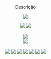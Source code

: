 <p align="center">Descrição<p>
    <div align="center">
      <img src="https://img.shields.io/github/followers/1ELShiroe.svg?style=social&label=Follow&maxAge=2592000">
    </div>
</p>

<div align="center">
      <img href="https://discord.com/invite/w7B5nKB" src="https://img.shields.io/badge/ELShiroe%236819-%237289DA.svg?style=for-the-badge&logo=discord&logoColor=white">
      <img href="https://discord.com/invite/w7B5nKB" src="https://img.shields.io/discord/816679663568683079?label=Comunidade%20&logo=Discord&colorB=5865F2&style=for-the-badge&logoColor=white">
</div> 
&nbsp;
<div align="center">
      <img src="https://github-readme-stats.vercel.app/api?username=1ELShiroe&show_icons=true&theme=radical&count_private=true&include_all_commits=true">
</div>
<div align="center">
      <img src="https://github-readme-streak-stats.herokuapp.com/?user=1ELShiroe&theme=radical&include_all_commits=true&count_private=true">
</div>
&nbsp;
<div align="center">
      <img src="https://img.shields.io/badge/node.js-%2343853D.svg?style=for-the-badge&logo=node.js&logoColor=white"> <img src="https://img.shields.io/badge/JavaScript-F7DF1E?style=for-the-badge&logo=javascript&logoColor=black"> <img src="https://img.shields.io/badge/html5-%23E34F26.svg?style=for-the-badge&logo=html5&logoColor=white"> <img src="https://img.shields.io/badge/MongoDB-%234ea94b.svg?style=for-the-badge&logo=mongodb&logoColor=white"> <img src="https://img.shields.io/badge/Visual_Studio_Code-0078D4?style=for-the-badge&logo=visual%20studio%20code&logoColor=white"> <img src="https://img.shields.io/badge/NPM-%23000000.svg?style=for-the-badge&logo=npm&logoColor=white"> <img src="https://img.shields.io/badge/CSS3-1572B6?style=for-the-badge&logo=css3&logoColor=white">
</div>
